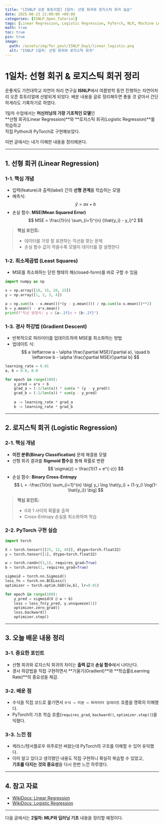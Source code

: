 ```yaml
---
title: "[ISNLP 오픈 튜토리얼] 1일차: 선형 회귀와 로지스틱 회귀 실습"
date: 2025-06-23 21:00:00 +09:00
categories: [ISNLP_Open_Tutorial]
tags: [Linear Regression, Logistic Regression, PyTorch, NLP, Machine Learning]
math: true
toc: true
pin: true
image:
  path: /assets/img/for_post/ISNLP_Day1/linear_logistic.png
  alt: "ISNLP 1일차: 선형 회귀와 로지스틱 회귀"
---
```


# 1일차: 선형 회귀 & 로지스틱 회귀 정리

운좋게도 가천대학교 자연어 처리 연구실 **ISNLP**에서 여름방학 동안 진행하는 자연어처리 오픈 튜토리얼에 선발되게 되었다.
배운 내용을 글로 정리해두면 좋을 것 같아서 간단하게라도 기록하기로 하였다.

1일차 수업에서는 **머신러닝의 가장 기초적인 모델**인  
**선형 회귀(Linear Regression)**와 **로지스틱 회귀(Logistic Regression)**를 학습하고  
직접 Python과 PyTorch로 구현해보았다.

이번 글에서는 내가 이해한 내용을 정리해본다.

---

## 1. 선형 회귀 (Linear Regression)

### 1-1. 핵심 개념
- 입력(feature)과 출력(label) 간의 **선형 관계**를 학습하는 모델
- 예측식:  
  $$
  \hat{y} = ax + b
  $$
- 손실 함수: **MSE(Mean Squared Error)**  
  $$
  MSE = \frac{1}{n} \sum_{i=1}^{n} (\hat{y_i} - y_i)^2
  $$

> **핵심 포인트:**  
> - 데이터를 가장 잘 표현하는 직선을 찾는 문제  
> - 손실 함수 값이 작을수록 모델이 데이터를 잘 설명한다

### 1-2. 최소제곱법 (Least Squares)
- MSE를 최소화하는 닫힌 형태의 해(closed-form)를 바로 구할 수 있음

```py
import numpy as np

x = np.array([10, 15, 20, 25])
y = np.array([1, 2, 3, 4])

a = np.sum((x - x.mean())*(y - y.mean())) / np.sum((x-x.mean())**2)
b = y.mean() - a*x.mean()
print(f"직선 방정식: y = {a:.2f}x + {b:.2f}")
```

### 1-3. 경사 하강법 (Gradient Descent)
- 반복적으로 파라미터를 업데이트하여 MSE를 최소화하는 방법
- 업데이트 식:
  $$
  a \leftarrow a - \alpha \frac{\partial MSE}{\partial a}, \quad
  b \leftarrow b - \alpha \frac{\partial MSE}{\partial b}
  $$

```py
learning_rate = 0.01
a, b = 0.0, 0.0

for epoch in range(100):
    y_pred = a*x + b
    grad_a = (-2/len(x)) * sum(x * (y - y_pred))
    grad_b = (-2/len(x)) * sum(y - y_pred)
    
    a -= learning_rate * grad_a
    b -= learning_rate * grad_b
```

---

## 2. 로지스틱 회귀 (Logistic Regression)

### 2-1. 핵심 개념
- **이진 분류(Binary Classification)** 문제 해결용 모델
- 선형 회귀 결과를 **Sigmoid 함수**를 통해 확률로 변환
  $$
  \sigma(z) = \frac{1}{1 + e^{-z}}
  $$
- 손실 함수: **Binary Cross-Entropy**
  $$
  L = -\frac{1}{n} \sum_{i=1}^{n} 
  \big[ y_i \log \hat{y_i} + (1-y_i) \log(1-\hat{y_i}) \big]
  $$

> **핵심 포인트:**  
> - 0과 1 사이의 확률을 출력  
> - Cross-Entropy 손실을 최소화하며 학습

### 2-2. PyTorch 구현 실습
```py
import torch

X = torch.tensor([[25, 12, 40]], dtype=torch.float32)
y = torch.tensor([1], dtype=torch.float32)

w = torch.randn((3,1), requires_grad=True)
b = torch.zeros(1, requires_grad=True)

sigmoid = torch.nn.Sigmoid()
loss_fn = torch.nn.BCELoss()
optimizer = torch.optim.SGD([w,b], lr=0.01)

for epoch in range(100):
    y_pred = sigmoid(X @ w + b)
    loss = loss_fn(y_pred, y.unsqueeze(1))
    optimizer.zero_grad()
    loss.backward()
    optimizer.step()
```

---

## 3. 오늘 배운 내용 정리

### 3-1. 중요한 포인트
- 선형 회귀와 로지스틱 회귀의 차이는 **출력 값**과 **손실 함수**에서 나타난다.
- 경사 하강법을 직접 구현하면서 **기울기(Gradient)**와 **학습률(Learning Rate)**의 중요성을 체감.

### 3-2. 배운 점
- 수식을 직접 코드로 옮기면서 `수식 → 미분 → 파라미터 업데이트` 흐름을 명확히 이해했다.
- PyTorch의 기초 학습 흐름(`requires_grad`, `backward()`, `optimizer.step()`)을 익혔다.

### 3-3. 느낀 점
- 케라스/텐서플로우 위주로만 써왔는데 PyTorch의 구조를 이해할 수 있어 유익했다.
- 이미 알고 있다고 생각했던 내용도 직접 구현하니 확실히 복습할 수 있었고,  
  **기초를 다지는 것의 중요성**을 다시 한번 느낀 하루였다.

---

## 4. 참고 자료
- [WikiDocs: Linear Regression](https://wikidocs.net/21670)
- [WikiDocs: Logistic Regression](https://wikidocs.net/22881)

---

다음 글에서는 **2일차: MLP와 딥러닝 기초** 내용을 정리할 예정이다.
